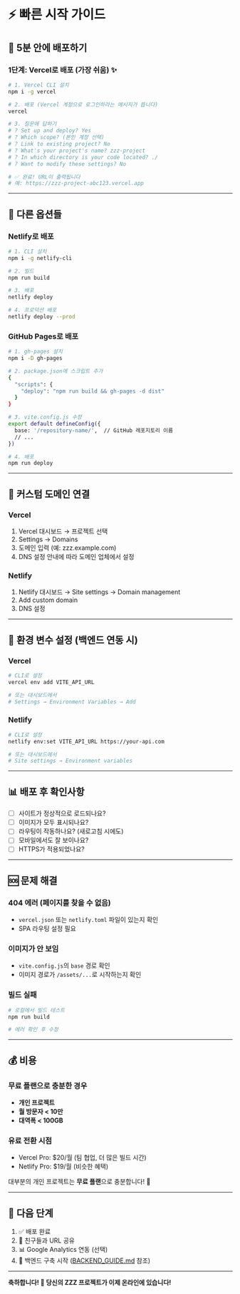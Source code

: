 # ⚡ 빠른 시작 가이드

## 🎯 5분 안에 배포하기

### 1단계: Vercel로 배포 (가장 쉬움) ✨

```bash
# 1. Vercel CLI 설치
npm i -g vercel

# 2. 배포 (Vercel 계정으로 로그인하라는 메시지가 뜹니다)
vercel

# 3. 질문에 답하기
# ? Set up and deploy? Yes
# ? Which scope? (본인 계정 선택)
# ? Link to existing project? No
# ? What's your project's name? zzz-project
# ? In which directory is your code located? ./
# ? Want to modify these settings? No

# ✅ 완료! URL이 출력됩니다
# 예: https://zzz-project-abc123.vercel.app
```

---

## 🌟 다른 옵션들

### Netlify로 배포

```bash
# 1. CLI 설치
npm i -g netlify-cli

# 2. 빌드
npm run build

# 3. 배포
netlify deploy

# 4. 프로덕션 배포
netlify deploy --prod
```

### GitHub Pages로 배포

```bash
# 1. gh-pages 설치
npm i -D gh-pages

# 2. package.json에 스크립트 추가
{
  "scripts": {
    "deploy": "npm run build && gh-pages -d dist"
  }
}

# 3. vite.config.js 수정
export default defineConfig({
  base: '/repository-name/',  // GitHub 레포지토리 이름
  // ...
})

# 4. 배포
npm run deploy
```

---

## 🎨 커스텀 도메인 연결

### Vercel
1. Vercel 대시보드 → 프로젝트 선택
2. Settings → Domains
3. 도메인 입력 (예: zzz.example.com)
4. DNS 설정 안내에 따라 도메인 업체에서 설정

### Netlify
1. Netlify 대시보드 → Site settings → Domain management
2. Add custom domain
3. DNS 설정

---

## 🔧 환경 변수 설정 (백엔드 연동 시)

### Vercel
```bash
# CLI로 설정
vercel env add VITE_API_URL

# 또는 대시보드에서
# Settings → Environment Variables → Add
```

### Netlify
```bash
# CLI로 설정
netlify env:set VITE_API_URL https://your-api.com

# 또는 대시보드에서
# Site settings → Environment variables
```

---

## 📊 배포 후 확인사항

- [ ] 사이트가 정상적으로 로드되나요?
- [ ] 이미지가 모두 표시되나요?
- [ ] 라우팅이 작동하나요? (새로고침 시에도)
- [ ] 모바일에서도 잘 보이나요?
- [ ] HTTPS가 적용되었나요?

---

## 🆘 문제 해결

### 404 에러 (페이지를 찾을 수 없음)
- `vercel.json` 또는 `netlify.toml` 파일이 있는지 확인
- SPA 라우팅 설정 필요

### 이미지가 안 보임
- `vite.config.js`의 `base` 경로 확인
- 이미지 경로가 `/assets/...`로 시작하는지 확인

### 빌드 실패
```bash
# 로컬에서 빌드 테스트
npm run build

# 에러 확인 후 수정
```

---

## 💰 비용

### 무료 플랜으로 충분한 경우
- **개인 프로젝트**
- **월 방문자 < 10만**
- **대역폭 < 100GB**

### 유료 전환 시점
- Vercel Pro: $20/월 (팀 협업, 더 많은 빌드 시간)
- Netlify Pro: $19/월 (비슷한 혜택)

대부분의 개인 프로젝트는 **무료 플랜**으로 충분합니다! 🎉

---

## 🚀 다음 단계

1. ✅ 배포 완료
2. 📱 친구들과 URL 공유
3. 📊 Google Analytics 연동 (선택)
4. 🔧 백엔드 구축 시작 ([BACKEND_GUIDE.md](./BACKEND_GUIDE.md) 참조)

---

**축하합니다! 🎊 당신의 ZZZ 프로젝트가 이제 온라인에 있습니다!**

